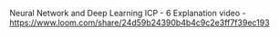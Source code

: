 Neural Network and Deep Learning
ICP - 6
Explanation video - https://www.loom.com/share/24d59b24390b4b4c9c2e3ff7f39ec193
